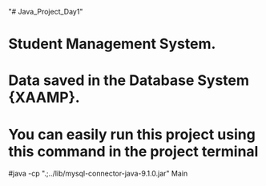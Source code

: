    "# Java_Project_Day1"    
# Student Management System. 
# Data saved in the Database System {XAAMP}.
# You can easily run this project using this command in the project terminal
 #java -cp ".;../lib/mysql-connector-java-9.1.0.jar" Main      
